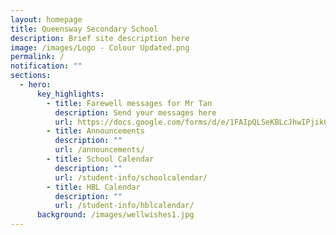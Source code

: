 ```yaml
---
layout: homepage
title: Queensway Secondary School
description: Brief site description here
image: /images/Logo - Colour Updated.png
permalink: /
notification: ""
sections:
  - hero:
      key_highlights:
        - title: Farewell messages for Mr Tan
          description: Send your messages here
          url: https://docs.google.com/forms/d/e/1FAIpQLSeKBLcJhwIPjikCwSbsv5sOLfegYbbGBPk5vM116ZMfxa1ZQg/viewform
        - title: Announcements
          description: ""
          url: /announcements/
        - title: School Calendar
          description: ""
          url: /student-info/schoolcalendar/
        - title: HBL Calendar
          description: ""
          url: /student-info/hblcalendar/
      background: /images/wellwishes1.jpg
---
```

